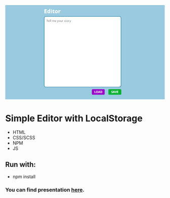 ![preview](src/assets/img/gh.PNG)
# Simple Editor with LocalStorage
- HTML
- CSS/SCSS
- NPM
- JS
## Run with:
- npm install
### You can find presentation [here](pawel-jezior.github.io/simple-editor/).